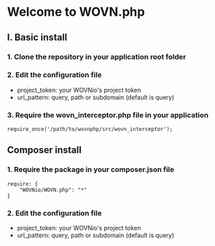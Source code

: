 # Welcome to WOVN.php

## I. Basic install
### 1. Clone the repository in your application root folder
### 2. Edit the configuration file
 - project_token: your WOVNio's project token
 - url_pattern: query, path or subdomain (default is query)
### 3. Require the wovn_interceptor.php file in your application
 `require_once('/path/to/wovnphp/src/wovn_interceptor');`

## Composer install
### 1. Require the package in your composer.json file
```
require: {
    "WOVNio/WOVN.php": "*"
}
```
### 2. Edit the configuration file
 - project_token: your WOVNio's project token
 - url_pattern: query, path or subdomain (default is query)
